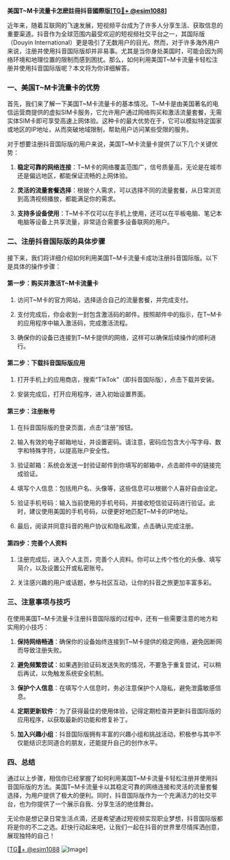 **美国T~M卡流量卡怎麽註冊抖音國際版[[TG💪+ @esim1088](https://t.me/s/esim1088)]**

近年来，随着互联网的飞速发展，短视频平台成为了许多人分享生活、获取信息的重要渠道。抖音作为全球范围内最受欢迎的短视频社交平台之一，其国际版（Douyin International）更是吸引了无数用户的目光。然而，对于许多海外用户来说，注册并使用抖音国际版却并非易事。尤其是当你身处美国时，可能会因为网络环境和地理位置的限制而感到困扰。那么，如何利用美国T~M卡流量卡轻松注册并使用抖音国际版呢？本文将为你详细解答。

### 一、美国T~M卡流量卡的优势

首先，我们来了解一下美国T~M卡流量卡的基本情况。T~M卡是由美国著名的电信运营商提供的虚拟SIM卡服务，它允许用户通过网络购买和激活流量套餐，无需实体SIM卡即可享受高速上网体验。这种卡的最大优势在于，它可以模拟特定国家或地区的IP地址，从而突破地域限制，帮助用户访问某些受限的服务。

对于想要注册抖音国际版的用户来说，美国T~M卡流量卡提供了以下几个关键优势：

1. **稳定可靠的网络连接**：T~M卡的网络覆盖范围广，信号质量高，无论是在城市还是偏远地区，都能保证流畅的上网体验。
   
2. **灵活的流量套餐选择**：根据个人需求，可以选择不同的流量套餐，从日常浏览到高清视频播放，都能满足你的需求。
   
3. **支持多设备使用**：T~M卡不仅可以在手机上使用，还可以在平板电脑、笔记本电脑等设备上共享流量，非常适合需要多设备联网的用户。

### 二、注册抖音国际版的具体步骤

接下来，我们将详细介绍如何利用美国T~M卡流量卡成功注册抖音国际版。以下是具体的操作步骤：

#### 第一步：购买并激活T~M卡流量卡

1. 访问T~M卡的官方网站，选择适合自己的流量套餐，并完成支付。
   
2. 支付完成后，你会收到一封包含激活码的邮件。按照邮件中的指示，在T~M卡的应用程序中输入激活码，完成激活流程。

3. 确保你的设备已连接到T~M卡提供的网络，这样可以确保后续操作的顺利进行。

#### 第二步：下载抖音国际版应用

1. 打开手机上的应用商店，搜索“TikTok”（即抖音国际版），点击下载并安装。

2. 安装完成后，打开应用程序，进入初始设置界面。

#### 第三步：注册账号

1. 在抖音国际版的登录页面，点击“注册”按钮。

2. 输入有效的电子邮箱地址，并设置密码。请注意，密码应包含大小写字母、数字和特殊字符，以提高账户安全性。

3. 验证邮箱：系统会发送一封验证邮件到你填写的邮箱中，点击邮件中的链接完成验证。

4. 填写个人信息：包括用户名、头像等，这些信息可以根据个人喜好自由设定。

5. 验证手机号码：输入当前使用的手机号码，并接收短信验证码进行验证。此时，建议使用美国的手机号码，以便更好地匹配T~M卡的IP地址。

6. 最后，阅读并同意抖音的用户协议和隐私政策，点击确认完成注册。

#### 第四步：完善个人资料

1. 注册完成后，进入个人主页，完善个人资料。你可以上传个性化的头像、填写简介，以及设置公开或私密账号。

2. 关注感兴趣的用户或话题，参与社区互动，让你的抖音之旅更加丰富多彩。

### 三、注意事项与技巧

在使用美国T~M卡流量卡注册抖音国际版的过程中，还有一些需要注意的地方和实用的小技巧：

1. **保持网络畅通**：确保你的设备始终连接到T~M卡提供的稳定网络，避免因断网而导致注册失败。

2. **避免频繁尝试**：如果遇到验证码发送失败的情况，不要急于重复尝试，可以稍后再试，以免触发系统安全机制。

3. **保护个人信息**：在填写个人信息时，务必注意保护个人隐私，避免泄露敏感信息。

4. **定期更新软件**：为了获得最佳的使用体验，记得定期检查并更新抖音国际版的应用程序，以获取最新的功能和修复补丁。

5. **加入兴趣小组**：抖音国际版拥有丰富的兴趣小组和挑战活动，积极参与其中不仅能结识志同道合的朋友，还能提升自己的创作水平。

### 四、总结

通过以上步骤，相信你已经掌握了如何利用美国T~M卡流量卡轻松注册并使用抖音国际版的方法。美国T~M卡流量卡以其稳定可靠的网络连接和灵活的流量套餐选择，为用户提供了极大的便利。同时，抖音国际版作为一个充满活力的社交平台，也为你提供了一个展示自我、分享生活的绝佳舞台。

无论你是想记录日常生活点滴，还是希望通过短视频实现职业梦想，抖音国际版都将是你的不二之选。赶快行动起来吧，让我们一起在抖音的世界里尽情挥洒创意，展现独特的自己！

[[TG💪+ @esim1088](https://t.me/s/esim1088) ![Image](https://i.postimg.cc/4NQfJmqS/Snipaste-2025-05-13-00-14-12.png)]